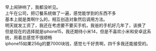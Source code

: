 早上闹钟响了，我都没听见。</br>
上午在公司，把订餐系统做了一遍，感觉能学到的东西不多</br>
基本上就是类啊什么的，相互创造对象然后调用方法。</br>
明天就发工资了，我还在考虑要不要买手机，我爸的手机好几年了，该换了</br>
但是现在的选择就是iphone15，我还期待小米14，但是不喜欢小米和安卓这系统，用着总感觉不很顺畅</br>
iphone15如果256g的要7000块钱，感觉七千好贵啊，四千多我还能接受的。</br>
